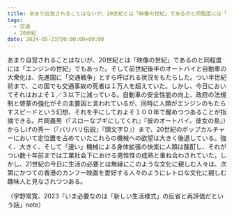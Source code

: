 ```yaml
---
title: あまり自覚されることはないが、20世紀とは「映像の世紀」であるのと同程度には「エンジンの世紀」でもあ
tags:
  - 交通
  - 20世紀
date: 2024-05-23T00:00:00+09:00
---
```

あまり自覚されることはないが、20世紀とは「映像の世紀」であるのと同程度には「エンジンの世紀」でもあった。そして前世紀後半のオートバイと自動車の大衆化は、先進国に「交通戦争」とすら呼ばれる状況をもたらした。つい半世紀前まで、この国でも交通事故の死者は１万人を超えていた。しかし、今日においてそれはおよそ１／３以下に減っている。自動車の安全性能の向上、政府の法規制と啓蒙の強化がその主要因と言われているが、同時に人類がエンジンのもたらすスピードという幻想、それを手にしておよそ１００年で醒めつつあることが指摘できる。片岡義男（『スローなブギにしてくれ』『彼のオートバイ、彼女の島』）からしげの秀一（『バリバリ伝説』『頭文字Ｄ』）まで、20世紀のポップカルチャーにおいて定位置を占めていたこれらの機械への欲望は大きく後退している。強く、大きく、そして「速い」機械による身体拡張の快楽に人類は酩酊し、それがつい数十年前までは工業社会下における男性性の成熟と重ね合わされていた。しかし、21世紀の今日に生活の必要とは無縁にこのような文化に親しむ人々は、次第にかつての香港のカンフー映画を愛好する人々のようにレトロな文化に親しむ趣味人と見なされつつある。

（宇野常寛、2023「いま必要なのは「新しい生活様式」の反省と再評価だという話」note）